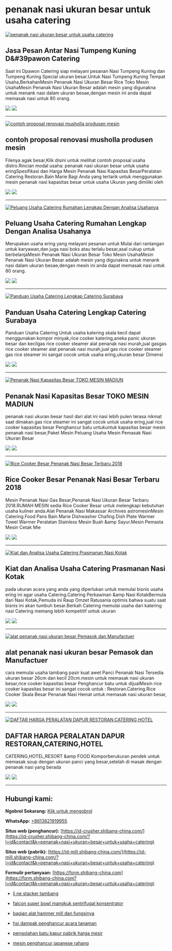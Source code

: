 # penanak nasi ukuran besar untuk usaha catering

<a href="https://swt.shibang-china.com/?l=id&img&k=penanak+nasi+ukuran+besar+untuk+usaha+catering" target="_blank">![penanak nasi ukuran besar untuk usaha catering](http://static.shibang-china.com/all-800x300/1427.jpg)</a>

## Jasa Pesan Antar Nasi Tumpeng Kuning D&#39pawon Catering
Saat ini Dpawon Catering siap melayani pesanan Nasi Tumpeng Kuning dan Tumpeng Kuning Special ukuran besar.Untuk Nasi Tumpeng Kuning Tempat Usaha,BerkahanMesin Penanak Nasi Ukuran Besar Rice Toko Mesin UsahaMesin Penanak Nasi Ukuran Besar adalah mesin yang digunakna untuk menank nasi dalam ukuran besae,dengan mesin ini anda dapat memasak nasi untuk 80 orang.


<a href="https://whatsapp.shibangsoft.com/WhatsApp.php" target="_blank" title="WhatsApp">![](http://static.shibang-china.com/icon/whatsapp.png)</a> <a href="https://swt.shibang-china.com/?l=id&icon&k=penanak+nasi+ukuran+besar+untuk+usaha+catering" target="_blank">![](http://static.shibang-china.com/icon/chat-id.png)</a>

---

<a href="https://swt.shibang-china.com/?l=id&img&k=penanak+nasi+ukuran+besar+untuk+usaha+catering" target="_blank">![contoh proposal renovasi musholla produsen mesin](http://static.shibang-china.com/all-800x300/52.jpg)</a>

## contoh proposal renovasi musholla produsen mesin
Filenya agak besar,Klik disini untuk melihat contoh proposal usaha distro.Rincian modal usaha: penanak nasi ukuran besar untuk usaha eringSpesifikasi dan Harga Mesin Penanak Nasi Kapasitas BesarPeralatan Catering Restoran.Bain Marie Bagi Anda yang tertarik untuk menggunakan mesin penanak nasi kapasitas besar untuk usaha Ukuran yang dimiliki oleh


<a href="https://whatsapp.shibangsoft.com/WhatsApp.php" target="_blank" title="WhatsApp">![](http://static.shibang-china.com/icon/whatsapp.png)</a> <a href="https://swt.shibang-china.com/?l=id&icon&k=penanak+nasi+ukuran+besar+untuk+usaha+catering" target="_blank">![](http://static.shibang-china.com/icon/chat-id.png)</a>

---

<a href="https://swt.shibang-china.com/?l=id&img&k=penanak+nasi+ukuran+besar+untuk+usaha+catering" target="_blank">![Peluang Usaha Catering Rumahan Lengkap Dengan Analisa Usahanya](http://static.shibang-china.com/all-800x300/1318.jpg)</a>

## Peluang Usaha Catering Rumahan Lengkap Dengan Analisa Usahanya
Merupakan usaha ering yang melayani pesanan untuk Mulai dari rantangan untuk karyawan,dan juga nasi boks atau terlalu besar,asal cukup untuk berbelanjaMesin Penanak Nasi Ukuran Besar Toko Mesin UsahaMesin Penanak Nasi Ukuran Besar adalah mesin yang digunakna untuk menank nasi dalam ukuran besae,dengan mesin ini anda dapat memasak nasi untuk 80 orang.


<a href="https://whatsapp.shibangsoft.com/WhatsApp.php" target="_blank" title="WhatsApp">![](http://static.shibang-china.com/icon/whatsapp.png)</a> <a href="https://swt.shibang-china.com/?l=id&icon&k=penanak+nasi+ukuran+besar+untuk+usaha+catering" target="_blank">![](http://static.shibang-china.com/icon/chat-id.png)</a>

---

<a href="https://swt.shibang-china.com/?l=id&img&k=penanak+nasi+ukuran+besar+untuk+usaha+catering" target="_blank">![Panduan Usaha Catering Lengkap Catering Surabaya](http://static.shibang-china.com/all-800x300/268.jpg)</a>

## Panduan Usaha Catering Lengkap Catering Surabaya
Panduan Usaha Catering Untuk usaha katering skala kecil dapat menggunakan kompor minyak,rice cooker katering,aneka panic ukuran besar dan kecilgas rice cooker steamer alat penanak nasi murah,jual gasgas rice cooker steamer alat penanak nasi murah,jual gas rice cooker steamer gas rice steamer ini sangat cocok untuk usaha ering,ukuran besar Dimensi


<a href="https://whatsapp.shibangsoft.com/WhatsApp.php" target="_blank" title="WhatsApp">![](http://static.shibang-china.com/icon/whatsapp.png)</a> <a href="https://swt.shibang-china.com/?l=id&icon&k=penanak+nasi+ukuran+besar+untuk+usaha+catering" target="_blank">![](http://static.shibang-china.com/icon/chat-id.png)</a>

---

<a href="https://swt.shibang-china.com/?l=id&img&k=penanak+nasi+ukuran+besar+untuk+usaha+catering" target="_blank">![Penanak Nasi Kapasitas Besar TOKO MESIN MADIUN](http://static.shibang-china.com/all-800x300/656.jpg)</a>

## Penanak Nasi Kapasitas Besar TOKO MESIN MADIUN
penanak nasi ukuran besar hasil dari alat ini nasi lebih pulen terasa nikmat saat dimakan.gas rice steamer ini sangat cocok untuk usaha ering,jual rice cooker kapasitas besar Penghancur batu untukuntuk kapasitas besar mesin penanak nasi besar,Paket Mesin Peluang Usaha Mesin Pemasak Nasi Ukuran Besar


<a href="https://whatsapp.shibangsoft.com/WhatsApp.php" target="_blank" title="WhatsApp">![](http://static.shibang-china.com/icon/whatsapp.png)</a> <a href="https://swt.shibang-china.com/?l=id&icon&k=penanak+nasi+ukuran+besar+untuk+usaha+catering" target="_blank">![](http://static.shibang-china.com/icon/chat-id.png)</a>

---

<a href="https://swt.shibang-china.com/?l=id&img&k=penanak+nasi+ukuran+besar+untuk+usaha+catering" target="_blank">![Rice Cooker Besar Penanak Nasi Besar Terbaru 2018](http://static.shibang-china.com/all-800x300/1293.jpg)</a>

## Rice Cooker Besar Penanak Nasi Besar Terbaru 2018
Mesin Penanak Nasi Gas Besar,Penanak Nasi Ukuran Besar Terbaru 2018.RUMAH MESIN sedia Rice Cooker Besar untuk melengkapi kebutuhan usaha kuliner anda.Alat Penanak Nasi Makassar Archives astromesinMesin Catering.Food Pans Bain Marie Dishwasher Chafing Dish Plate Warmer Towel Warmer Peralatan Stainless Mesin Buah &amp Sayur.Mesin Pemasta Mesin Cetak Mie


<a href="https://whatsapp.shibangsoft.com/WhatsApp.php" target="_blank" title="WhatsApp">![](http://static.shibang-china.com/icon/whatsapp.png)</a> <a href="https://swt.shibang-china.com/?l=id&icon&k=penanak+nasi+ukuran+besar+untuk+usaha+catering" target="_blank">![](http://static.shibang-china.com/icon/chat-id.png)</a>

---

<a href="https://swt.shibang-china.com/?l=id&img&k=penanak+nasi+ukuran+besar+untuk+usaha+catering" target="_blank">![Kiat dan Analisa Usaha Catering Prasmanan Nasi Kotak](http://static.shibang-china.com/all-800x300/9.jpg)</a>

## Kiat dan Analisa Usaha Catering Prasmanan Nasi Kotak
pada ukuran acara yang anda yang diperlukan untuk memulai bisnis usaha ering ini agar usaha Catering.Catering Perkawinan &amp Nasi KotakBermula dari Nasi Kotak,Pemuda ini Raup Omzet Ratusania optimis bahwa suatu saat bisnis ini akan tumbuh besar.Berkah Catering memulai usaha dari katering nasi Catering memang lebih kompetitif untuk ukuran


<a href="https://whatsapp.shibangsoft.com/WhatsApp.php" target="_blank" title="WhatsApp">![](http://static.shibang-china.com/icon/whatsapp.png)</a> <a href="https://swt.shibang-china.com/?l=id&icon&k=penanak+nasi+ukuran+besar+untuk+usaha+catering" target="_blank">![](http://static.shibang-china.com/icon/chat-id.png)</a>

---

<a href="https://swt.shibang-china.com/?l=id&img&k=penanak+nasi+ukuran+besar+untuk+usaha+catering" target="_blank">![alat penanak nasi ukuran besar Pemasok dan Manufactuer](http://static.shibang-china.com/all-800x300/1014.jpg)</a>

## alat penanak nasi ukuran besar Pemasok dan Manufactuer
cara memulai usaha tambang pasir kuat awet Panci Penanak Nasi Tersedia ukuran besar 26cm dan kecil 20cm.mesin untuk memasak nasi ukuran besar,rice cooker kapasitas besar Penghancur batu untuk dijualMesin rice cooker kapasitas besar ini sangat cocok untuk : Restoran.Catering.Rice Cooker Skala Besar Penanak Nasi Hemat untuk memasak nasi ukuran besar,


<a href="https://whatsapp.shibangsoft.com/WhatsApp.php" target="_blank" title="WhatsApp">![](http://static.shibang-china.com/icon/whatsapp.png)</a> <a href="https://swt.shibang-china.com/?l=id&icon&k=penanak+nasi+ukuran+besar+untuk+usaha+catering" target="_blank">![](http://static.shibang-china.com/icon/chat-id.png)</a>

---

<a href="https://swt.shibang-china.com/?l=id&img&k=penanak+nasi+ukuran+besar+untuk+usaha+catering" target="_blank">![DAFTAR HARGA PERALATAN DAPUR RESTORAN,CATERING,HOTEL](http://static.shibang-china.com/all-800x300/904.jpg)</a>

## DAFTAR HARGA PERALATAN DAPUR RESTORAN,CATERING,HOTEL
CATERING,HOTEL,RESORT &amp FOOD Komporberukuran pendek untuk memasak soup dengan ukuran panci yang besar,setelah di masak dengan penanak nasi yang berada

<a href="https://whatsapp.shibangsoft.com/WhatsApp.php" target="_blank" title="WhatsApp">![](http://static.shibang-china.com/icon/whatsapp.png)</a> <a href="https://swt.shibang-china.com/?l=id&icon&k=penanak+nasi+ukuran+besar+untuk+usaha+catering" target="_blank">![](http://static.shibang-china.com/icon/chat-id.png)</a>

---
## Hubungi kami:

**Ngobrol Sekarang:** [Klik untuk mengobrol](https://swt.shibang-china.com?l=id&contact&k=penanak+nasi+ukuran+besar+untuk+usaha+catering)

**WhatsApp:**  [+8613621919955](https://whatsapp.shibangsoft.com/WhatsApp.php)

**Situs web (penghancur):** [https://id-crusher.shibang-china.com/](https://id-crusher.shibang-china.com/?l=id&contact&k=penanak+nasi+ukuran+besar+untuk+usaha+catering)

**Situs web (pabrik):** [https://id-mill.shibang-china.com/](https://id-mill.shibang-china.com/?l=id&contact&k=penanak+nasi+ukuran+besar+untuk+usaha+catering)

**Formulir pertanyaan:** [https://form.shibang-china.com](https://form.shibang-china.com?l=id&contact&k=penanak+nasi+ukuran+besar+untuk+usaha+catering)

* [li ne stacker tambang](../35/li%20ne%20stacker%20tambang.md)

* [falcon super bowl mangkuk sentrifugal konsentrator](../32/falcon%20super%20bowl%20mangkuk%20sentrifugal%20konsentrator.md)

* [bagian alat hammer mill dan fungsinya](../40/bagian%20alat%20hammer%20mill%20dan%20fungsinya.md)

* [hsi dampak penghancur acara tanaman](../39/hsi%20dampak%20penghancur%20acara%20tanaman.md)

* [pengolahan batu kapur pabrik harga mesir](../31/pengolahan%20batu%20kapur%20pabrik%20harga%20mesir.md)

* [mesin penghancur japanese rahang](../31/mesin%20penghancur%20japanese%20rahang.md)